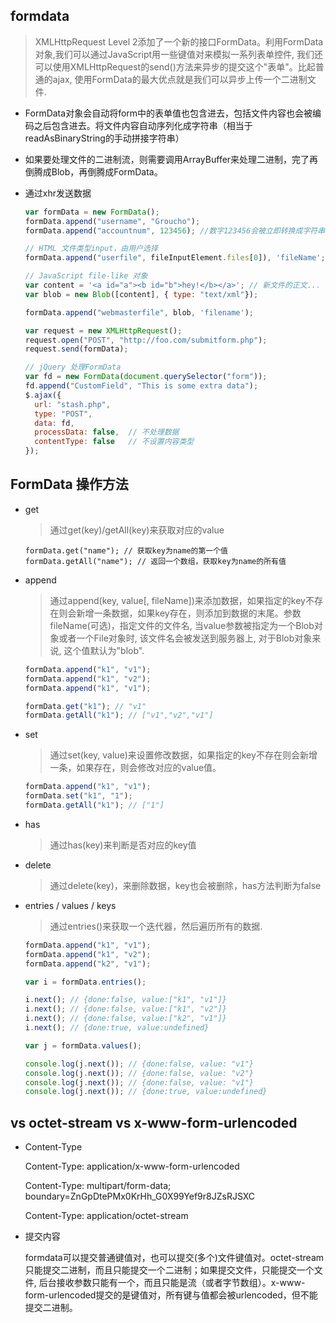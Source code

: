## formdata

  > XMLHttpRequest Level 2添加了一个新的接口FormData。利用FormData对象,我们可以通过JavaScript用一些键值对来模拟一系列表单控件, 我们还可以使用XMLHttpRequest的send()方法来异步的提交这个"表单"。比起普通的ajax, 使用FormData的最大优点就是我们可以异步上传一个二进制文件.

* FormData对象会自动将form中的表单值也包含进去，包括文件内容也会被编码之后包含进去。将文件内容自动序列化成字符串（相当于readAsBinaryString的手动拼接字符串）

* 如果要处理文件的二进制流，则需要调用ArrayBuffer来处理二进制，完了再倒腾成Blob，再倒腾成FormData。

* 通过xhr发送数据

  ```js
  var formData = new FormData();
  formData.append("username", "Groucho");
  formData.append("accountnum", 123456); //数字123456会被立即转换成字符串 "123456"

  // HTML 文件类型input，由用户选择
  formData.append("userfile", fileInputElement.files[0]), 'fileName';

  // JavaScript file-like 对象
  var content = '<a id="a"><b id="b">hey!</b></a>'; // 新文件的正文...
  var blob = new Blob([content], { type: "text/xml"});

  formData.append("webmasterfile", blob, 'filename');

  var request = new XMLHttpRequest();
  request.open("POST", "http://foo.com/submitform.php");
  request.send(formData);

  // jQuery 处理FormData
  var fd = new FormData(document.querySelector("form"));
  fd.append("CustomField", "This is some extra data");
  $.ajax({
    url: "stash.php",
    type: "POST",
    data: fd,
    processData: false,  // 不处理数据
    contentType: false   // 不设置内容类型
  });
  ```

## FormData 操作方法

* get

  > 通过get(key)/getAll(key)来获取对应的value

  `formData.get("name"); // 获取key为name的第一个值`
  `formData.getAll("name"); // 返回一个数组，获取key为name的所有值`

* append

  > 通过append(key, value[, fileName])来添加数据，如果指定的key不存在则会新增一条数据，如果key存在，则添加到数据的末尾。参数fileName(可选)，指定文件的文件名, 当value参数被指定为一个Blob对象或者一个File对象时, 该文件名会被发送到服务器上, 对于Blob对象来说, 这个值默认为"blob".

  ```js
  formData.append("k1", "v1");
  formData.append("k1", "v2");
  formData.append("k1", "v1");

  formData.get("k1"); // "v1"
  formData.getAll("k1"); // ["v1","v2","v1"]
  ```

* set

  > 通过set(key, value)来设置修改数据，如果指定的key不存在则会新增一条，如果存在，则会修改对应的value值。

  ```js
  formData.append("k1", "v1");
  formData.set("k1", "1");
  formData.getAll("k1"); // ["1"]
  ```

* has

  > 通过has(key)来判断是否对应的key值

* delete

  > 通过delete(key)，来删除数据，key也会被删除，has方法判断为false

* entries / values / keys

  > 通过entries()来获取一个迭代器，然后遍历所有的数据.

  ```js
  formData.append("k1", "v1");
  formData.append("k1", "v2");
  formData.append("k2", "v1");

  var i = formData.entries();

  i.next(); // {done:false, value:["k1", "v1"]}
  i.next(); // {done:false, value:["k1", "v2"]}
  i.next(); // {done:false, value:["k2", "v1"]}
  i.next(); // {done:true, value:undefined}

  var j = formData.values();

  console.log(j.next()); // {done:false, value: "v1"}
  console.log(j.next()); // {done:false, value: "v2"}
  console.log(j.next()); // {done:false, value: "v1"}
  console.log(j.next()); // {done:true, value:undefined}
  ```

## vs octet-stream vs x-www-form-urlencoded

* Content-Type

  Content-Type: application/x-www-form-urlencoded

  Content-Type: multipart/form-data; boundary=ZnGpDtePMx0KrHh_G0X99Yef9r8JZsRJSXC

  Content-Type: application/octet-stream

* 提交内容

  formdata可以提交普通键值对，也可以提交(多个)文件键值对。octet-stream 只能提交二进制，而且只能提交一个二进制；如果提交文件，只能提交一个文件, 后台接收参数只能有一个，而且只能是流（或者字节数组）。x-www-form-urlencoded提交的是键值对，所有键与值都会被urlencoded，但不能提交二进制。